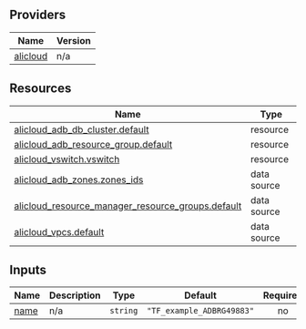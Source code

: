 <!-- BEGIN_TF_DOCS -->
## Providers

| Name | Version |
|------|---------|
| <a name="provider_alicloud"></a> [alicloud](#provider\_alicloud) | n/a |

## Resources

| Name | Type |
|------|------|
| [alicloud_adb_db_cluster.default](https://registry.terraform.io/providers/hashicorp/alicloud/latest/docs/resources/adb_db_cluster) | resource |
| [alicloud_adb_resource_group.default](https://registry.terraform.io/providers/hashicorp/alicloud/latest/docs/resources/adb_resource_group) | resource |
| [alicloud_vswitch.vswitch](https://registry.terraform.io/providers/hashicorp/alicloud/latest/docs/resources/vswitch) | resource |
| [alicloud_adb_zones.zones_ids](https://registry.terraform.io/providers/hashicorp/alicloud/latest/docs/data-sources/adb_zones) | data source |
| [alicloud_resource_manager_resource_groups.default](https://registry.terraform.io/providers/hashicorp/alicloud/latest/docs/data-sources/resource_manager_resource_groups) | data source |
| [alicloud_vpcs.default](https://registry.terraform.io/providers/hashicorp/alicloud/latest/docs/data-sources/vpcs) | data source |

## Inputs

| Name | Description | Type | Default | Required |
|------|-------------|------|---------|:--------:|
| <a name="input_name"></a> [name](#input\_name) | n/a | `string` | `"TF_example_ADBRG49883"` | no |
<!-- END_TF_DOCS -->    